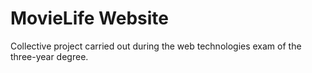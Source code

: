 # MovieLife Website
Collective project carried out during the web technologies exam of the three-year degree.
